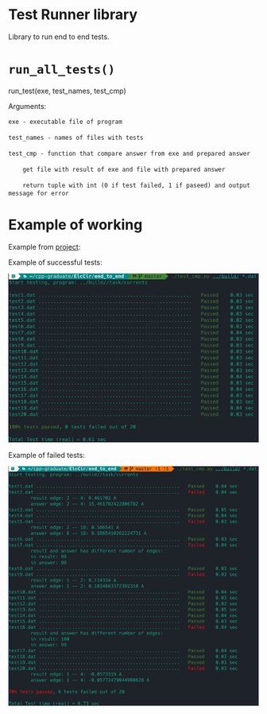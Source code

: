# Test Runner library

Library to run end to end tests.
# `run_all_tests()`

run_test(exe, test_names, test_cmp)

Arguments:

    exe - executable file of program 

    test_names - names of files with tests

    test_cmp - function that compare answer from exe and prepared answer

        get file with result of exe and file with prepared answer

        return tuple with int (0 if test failed, 1 if paseed) and output message for error

# Example of working

Example from [project](https://github.com/LegendaryHog/ElcCir.git):

Example of successful tests:

![image](.readme_src/runnernormal.png)

Example of failed tests:

![image](.readme_src/runnererr.png)
